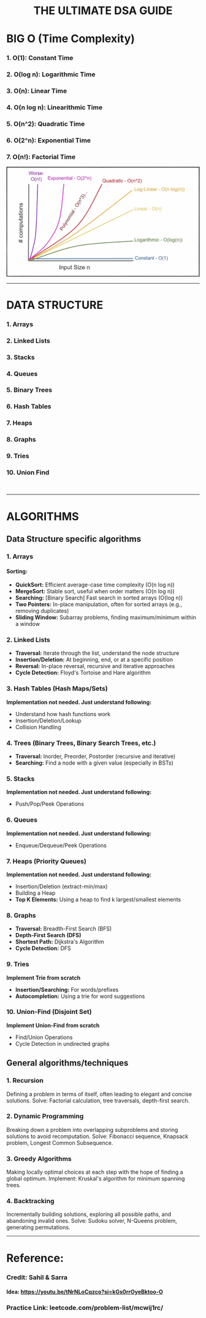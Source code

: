 <h1 align="center"> THE ULTIMATE DSA GUIDE </h1>

# BIG O (Time Complexity)

### 1. O(1): Constant Time
### 2. O(log n): Logarithmic Time
### 3. O(n): Linear Time
### 4. O(n log n): Linearithmic Time
### 5. O(n^2): Quadratic Time
### 6. O(2^n): Exponential Time
### 7. O(n!): Factorial Time

![Alt Text](/assets/time-complexity.png)
<br>

---
# DATA STRUCTURE
### 1. Arrays
### 2. Linked Lists
### 3. Stacks
### 4. Queues
### 5. Binary Trees
### 6. Hash Tables
### 7. Heaps
### 8. Graphs
### 9. Tries
### 10. Union Find


<br>

---
# ALGORITHMS

## Data Structure specific algorithms

### 1. Arrays
#### Sorting:
- **QuickSort:** Efficient average-case time complexity (O(n log n))
- **MergeSort:** Stable sort, useful when order matters (O(n log n))
- **Searching:** [Binary Search] Fast search in sorted arrays (O(log n))
- **Two Pointers:** In-place manipulation, often for sorted arrays (e.g., removing duplicates)
- **Sliding Window:** Subarray problems, finding maximum/minimum within a window

### 2. Linked Lists
- **Traversal:** Iterate through the list, understand the node structure
- **Insertion/Deletion:** At beginning, end, or at a specific position
- **Reversal:** In-place reversal, recursive and iterative approaches
- **Cycle Detection:** Floyd's Tortoise and Hare algorithm

### 3. Hash Tables (Hash Maps/Sets)
**Implementation not needed. Just understand following:**
- Understand how hash functions work
- Insertion/Deletion/Lookup
- Collision Handling

### 4. Trees (Binary Trees, Binary Search Trees, etc.)
- **Traversal:** Inorder, Preorder, Postorder (recursive and iterative)
- **Searching:** Find a node with a given value (especially in BSTs)

### 5. Stacks
**Implementation not needed. Just understand following:**
- Push/Pop/Peek Operations

### 6. Queues
**Implementation not needed. Just understand following:**
- Enqueue/Dequeue/Peek Operations

### 7. Heaps (Priority Queues)
**Implementation not needed. Just understand following:**
- Insertion/Deletion (extract-min/max)
- Building a Heap
- **Top K Elements:** Using a heap to find k largest/smallest elements

### 8. Graphs
- **Traversal:** Breadth-First Search (BFS)
- **Depth-First Search (DFS)**
- **Shortest Path:** Dijkstra's Algorithm
- **Cycle Detection:** DFS

### 9. Tries
**Implement Trie from scratch**
- **Insertion/Searching:** For words/prefixes
- **Autocompletion:** Using a trie for word suggestions

### 10. Union-Find (Disjoint Set)
**Implement Union-Find from scratch**
- Find/Union Operations
- Cycle Detection in undirected graphs


## General algorithms/techniques
### 1. Recursion
Defining a problem in terms of itself, often leading to elegant and concise solutions.
Solve: Factorial calculation, tree traversals, depth-first search.

### 2. Dynamic Programming
Breaking down a problem into overlapping subproblems and storing solutions to avoid recomputation.
Solve: Fibonacci sequence, Knapsack problem, Longest Common Subsequence.

### 3. Greedy Algorithms
Making locally optimal choices at each step with the hope of finding a global optimum.
Implement: Kruskal's algorithm for minimum spanning trees.

### 4. Backtracking
Incrementally building solutions, exploring all possible paths, and abandoning invalid ones.
Solve: Sudoku solver, N-Queens problem, generating permutations.


---
# Reference:
### Credit: Sahil & Sarra 
#### Idea: https://youtu.be/tNrNLoCqzco?si=kGs0rrOyeBktoo-O
### Practice Link: leetcode.com/problem-list/mcwij1rc/
